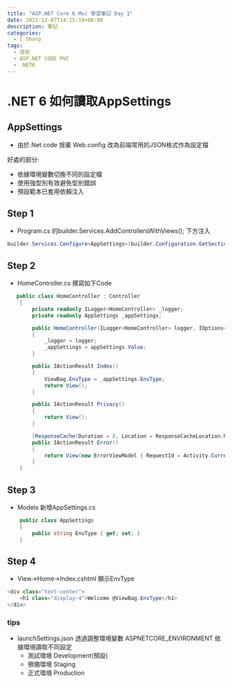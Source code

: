 ```yaml
---
title: "ASP.NET Core 6 Mvc 學習筆記 Day 1"
date: 2022-12-07T14:15:19+08:00
description: 筆記
categories:
  - C Sharp 
tags:
  - 技術 
  - ASP.NET CODE MVC
  - .NET6
---
```


# .NET 6 如何讀取AppSettings

## AppSettings 
- 由於.Net code 捨棄 Web.config 改為前端常用的JSON格式作為設定檔

好處的部分:
- 依據環境變數切換不同的設定檔
- 使用強型別有效避免型別錯誤
- 預設範本已套用依賴注入

## Step 1

* Program.cs 的builder.Services.AddControllersWithViews(); 下方注入
``` C#
builder.Services.Configure<AppSettings>(builder.Configuration.GetSection("AppSettings"));
```

## Step 2 

* HomeController.cs 撰寫如下Code
``` C#
   public class HomeController : Controller
    {
        private readonly ILogger<HomeController> _logger;
        private readonly AppSettings _appSettings;

        public HomeController(ILogger<HomeController> logger, IOptions<AppSettings> appSettings)
        {
            _logger = logger;
            _appSettings = appSettings.Value;
        }

        public IActionResult Index()
        {
            ViewBag.EnvType = _appSettings.EnvType;
            return View();
        }

        public IActionResult Privacy()
        {
            return View();
        }

        [ResponseCache(Duration = 0, Location = ResponseCacheLocation.None, NoStore = true)]
        public IActionResult Error()
        {
            return View(new ErrorViewModel { RequestId = Activity.Current?.Id ?? HttpContext.TraceIdentifier });
        }
    }
```

## Step 3 

* Models 新增AppSettings.cs
``` C#
    public class AppSettings
    {
        public string EnvType { get; set; }
    }
```

## Step 4

* View&rarr;Home&rarr;Index.cshtml 顯示EnvType

``` C#
<div class="text-center">
    <h1 class="display-4">Welcome @ViewBag.EnvType</h1>
</div>
```

### tips
* launchSettings.json 透過調整環境變數 ASPNETCORE_ENVIRONMENT 依據環境讀取不同設定
  - 測試環境 Development(預設)
  - 預備環境 Staging
  - 正式環境 Production
